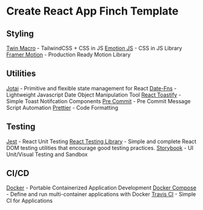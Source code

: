 # Create React App Finch Template

## Styling

[Twin Macro]('https://github.com/ben-rogerson/twin.macro') - TailwindCSS + CSS in JS
[Emotion JS]('https://github.com/emotion-js/emotion') - CSS in JS Library
[Framer Motion]('https://github.com/framer/motion') - Production Ready Motion Library

## Utilities

[Jotai]('https://github.com/pmndrs/jotai') - Primitive and flexible state management for React
[Date-Fns]('https://github.com/date-fns/date-fns') - Lightweight Javascript Date Object Manipulation Tool
[React Toastify]('https://github.com/fkhadra/react-toastify') - Simple Toast Notifcation Components
[Pre Commit]('https://github.com/observing/pre-commit') - Pre Commit Message Script Automation
[Prettier]('https://github.com/prettier/prettier') - Code Formatting

## Testing

[Jest]('https://github.com/facebook/jest') - React Unit Testing
[React Testing Library]('https://github.com/testing-library/react-testing-library') - Simple and complete React DOM testing utilities that encourage good testing practices.
[Storybook]('https://github.com/storybookjs/storybook') - UI Unit/Visual Testing and Sandbox

## CI/CD

[Docker]('https://github.com/docker') - Portable Containerized Application Development
[Docker Compose]('https://github.com/docker/compose') - Define and run multi-container applications with Docker
[Travis CI]('https://github.com/travis-ci') - Simple CI for Applications
